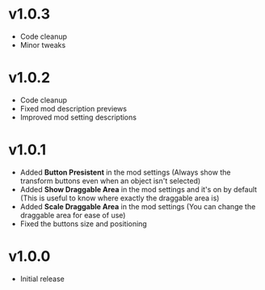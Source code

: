 # v1.0.3
- Code cleanup
- Minor tweaks

# v1.0.2
- Code cleanup
- Fixed mod description previews
- Improved mod setting descriptions

# v1.0.1
- Added **Button Presistent** in the mod settings (Always show the transform buttons even when an object isn't selected)
- Added **Show Draggable Area** in the mod settings and it's on by default (This is useful to know where exactly the draggable area is)
- Added **Scale Draggable Area** in the mod settings (You can change the draggable area for ease of use)
- Fixed the buttons size and positioning

# v1.0.0
- Initial release